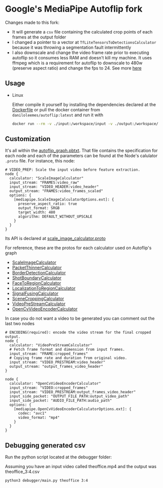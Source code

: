 # Google's MediaPipe Autoflip fork

Changes made to this fork:
- It will generate a `csv` file containing the calculated crop points of each frames at the output folder
- I changed a pointer to a vector at `TfLiteTensorsToDetectionsCalculator` because it was throwing a segmentation fault intermittently
- I also downscale and change the video frame rate prior to executing autoflip so it consumes less RAM and doesn't kill my machine. It uses ffmpeg which is a requirement for autoflip to downscale to 480w (preserve aspect ratio) and change the fps to 24. See more [here](/entrypoint.sh)

## Usage

- Linux

  Either compile it yourself by installing the dependencies declared at the [Dockerfile](/src/Dockerfile) or pull the docker container from `daniloleemes/autoflip:latest` and run it with

    ```bash
    docker run --rm -v ./input:/workspace/input -v ./output:/workspace/output -e INPUT_VIDEO=theoffice_parkour.mp4 -e ASPECT_RATIO=3:4 daniloleemes/autoflip
    ```

## Customization

It's all within the [autoflip_graph.pbtxt](/input/autoflip_graph.pbtxt). That file contains the specification for each node and each of the parameters can be found at the Node's calulator `.proto` file. For instance, this node:

```
# VIDEO_PREP: Scale the input video before feature extraction.
node {
  calculator: "ScaleImageCalculator"
  input_stream: "FRAMES:video_raw"
  input_stream: "VIDEO_HEADER:video_header"
  output_stream: "FRAMES:video_frames_scaled"
  options: {
    [mediapipe.ScaleImageCalculatorOptions.ext]: {
      preserve_aspect_ratio: true
      output_format: SRGB
      target_width: 480
      algorithm: DEFAULT_WITHOUT_UPSCALE
    }
  }
}
```

Its API is declared at [scale_image_calculator.proto](/src/mediapipe/calculators/image/scale_image_calculator.proto)

For reference, these are the protos for each calculator used on Autoflip's graph

- [ScaleImageCalculator](/src/mediapipe/calculators/image/scale_image_calculator.proto)
- [PacketThinnerCalculator](/src/mediapipe/calculators/core/packet_thinner_calculator.proto)
- [BorderDetectionCalculator](/src/mediapipe/examples/desktop/autoflip/calculators/border_detection_calculator.proto)
- [ShotBoundaryCalculator](/src/mediapipe/examples/desktop/autoflip/calculators/shot_boundary_calculator.proto)
- [FaceToRegionCalculator](/src/mediapipe/examples/desktop/autoflip/calculators/face_to_region_calculator.proto)
- [LocalizationToRegionCalculator](/src/mediapipe/examples/desktop//autoflip/calculators/localization_to_region_calculator.proto)
- [SignalFusingCalculator](/src/mediapipe/examples/desktop/autoflip/calculators/signal_fusing_calculator.proto)
- [SceneCroppingCalculator](/src/mediapipe/examples/desktop/autoflip/calculators/scene_cropping_calculator.proto)
- [VideoPreStreamCalculator](/src/mediapipe/calculators/video/video_pre_stream_calculator.proto)
- [OpenCvVideoEncoderCalculator](/src/mediapipe/calculators/video/opencv_video_encoder_calculator.proto.proto)

In case you do not want a video to be generated you can comment out the last two nodes
```
# ENCODING(required): encode the video stream for the final cropped output.
node {
  calculator: "VideoPreStreamCalculator"
  # Fetch frame format and dimension from input frames.
  input_stream: "FRAME:cropped_frames"
  # Copying frame rate and duration from original video.
  input_stream: "VIDEO_PRESTREAM:video_header"
  output_stream: "output_frames_video_header"
}

node {
  calculator: "OpenCvVideoEncoderCalculator"
  input_stream: "VIDEO:cropped_frames"
  input_stream: "VIDEO_PRESTREAM:output_frames_video_header"
  input_side_packet: "OUTPUT_FILE_PATH:output_video_path"
  input_side_packet: "AUDIO_FILE_PATH:audio_path"
  options: {
    [mediapipe.OpenCvVideoEncoderCalculatorOptions.ext]: {
      codec: "avc1"
      video_format: "mp4"
    }
  }
}
```

## Debugging generated csv

Run the python script located at the debugger folder:

Assuming you have an input video called theoffice.mp4 and the output was theoffice_3:4.csv

```
python3 debugger/main.py theoffice 3:4
```